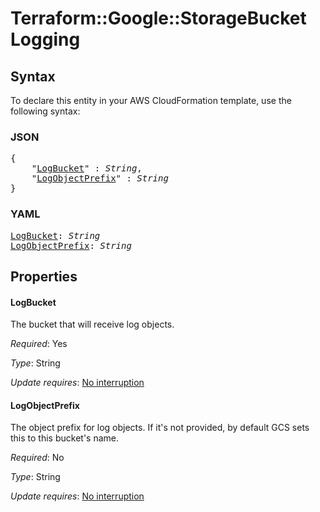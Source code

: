 # Terraform::Google::StorageBucket Logging

## Syntax

To declare this entity in your AWS CloudFormation template, use the following syntax:

### JSON

<pre>
{
    "<a href="#logbucket" title="LogBucket">LogBucket</a>" : <i>String</i>,
    "<a href="#logobjectprefix" title="LogObjectPrefix">LogObjectPrefix</a>" : <i>String</i>
}
</pre>

### YAML

<pre>
<a href="#logbucket" title="LogBucket">LogBucket</a>: <i>String</i>
<a href="#logobjectprefix" title="LogObjectPrefix">LogObjectPrefix</a>: <i>String</i>
</pre>

## Properties

#### LogBucket

The bucket that will receive log objects.

_Required_: Yes

_Type_: String

_Update requires_: [No interruption](https://docs.aws.amazon.com/AWSCloudFormation/latest/UserGuide/using-cfn-updating-stacks-update-behaviors.html#update-no-interrupt)

#### LogObjectPrefix

The object prefix for log objects. If it's not provided,
by default GCS sets this to this bucket's name.

_Required_: No

_Type_: String

_Update requires_: [No interruption](https://docs.aws.amazon.com/AWSCloudFormation/latest/UserGuide/using-cfn-updating-stacks-update-behaviors.html#update-no-interrupt)

